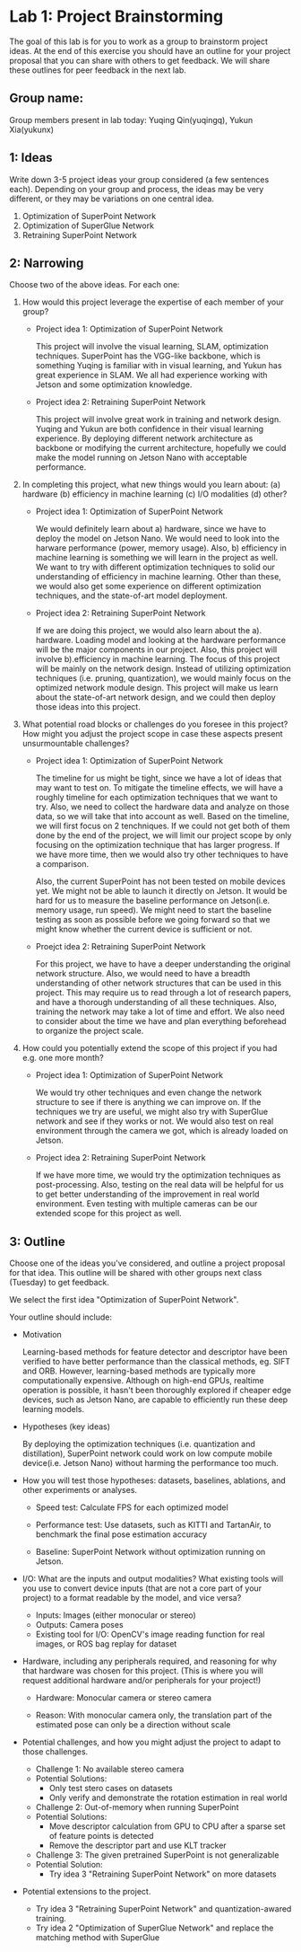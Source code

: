 Lab 1: Project Brainstorming
===
The goal of this lab is for you to work as a group to brainstorm project ideas. At the end of this exercise you should have an outline for your project proposal that you can share with others to get feedback. We will share these outlines for peer feedback in the next lab.

Group name:
---
Group members present in lab today: Yuqing Qin(yuqingq), Yukun Xia(yukunx)

1: Ideas
----
Write down 3-5 project ideas your group considered (a few sentences each). Depending on your group and process, the ideas may be very different, or they may be variations on one central idea.
 1. Optimization of SuperPoint Network
 2. Optimization of SuperGlue Network
 3. Retraining SuperPoint Network



2: Narrowing
----
Choose two of the above ideas. For each one:
1. How would this project leverage the expertise of each member of your group?

    * Project idea 1: Optimization of SuperPoint Network
        
         This project will involve the visual learning, SLAM, optimization techniques. SuperPoint has the VGG-like backbone, which is something Yuqing is familiar with in visual learning, and Yukun has great experience in SLAM. We all had experience working with Jetson and some optimization knowledge. 
    
    * Project idea 2: Retraining SuperPoint Network
       
         This project will involve great work in training and network design. Yuqing and Yukun are both confidence in their visual learning experience. By deploying different network architecture as backbone or modifying the current architecture, hopefully we could make the model running on Jetson Nano with acceptable performance. 
        

2. In completing this project, what new things would you learn about: (a) hardware (b) efficiency in machine learning (c) I/O modalities (d) other?
    
    * Project idea 1: Optimization of SuperPoint Network
        
        We would definitely learn about a) hardware, since we have to deploy the model on Jetson Nano. We would need to look into the harware performance (power, memory usage). Also, b) efficiency in machine learning is something we will learn in the project as well. We want to try with different optimization techniques to solid our understanding of efficiency in machine learning. Other than these, we would also get some experience on different optimization techniques, and the state-of-art model deployment. 
    
    * Project idea 2: Retraining SuperPoint Network
        
        If we are doing this project, we would also learn about the a). hardware. Loading model and looking at the hardware performance will be the major components in our project. Also, this project will involve b).efficiency in machine learning. The focus of this project will be mainly on the network design. Instead of utilizing optimization techniques (i.e. pruning, quantization), we would mainly focus on the optimized network module design. This project will make us learn about the state-of-art network design, and we could then deploy those ideas into this project.

3. What potential road blocks or challenges do you foresee in this project? How might you adjust the project scope in case these aspects present unsurmountable challenges?
    
    * Project idea 1: Optimization of SuperPoint Network
        
        The timeline for us might be tight, since we have a lot of ideas that may want to test on. To mitigate the timeline effects, we will have a roughly timeline for each optimization techniques that we want to try. Also, we need to collect the hardware data and analyze on those data, so we will take that into account as well. Based on the timeline, we will first focus on 2 tenchniques. If we could not get both of them done by the end of the project, we will limit our project scope by only focusing on the optimization technique that has larger progress. If we have more time, then we would also try other techniques to have a comparison. 

        Also, the current SuperPoint has not been tested on mobile devices yet. We might not be able to launch it directly on Jetson. It would be hard for us to measure the baseline performance on Jetson(i.e. memory usage, run speed). We might need to start the baseline testing as soon as possible before we going forward so that we might know whether the current device is sufficient or not.
    
    * Proejct idea 2: Retraining SuperPoint Network
        
        For this project, we have to have a deeper understanding the original network structure. Also, we would need to have a breadth understanding of other network structures that can be used in this project. This may require us to read through a lot of research papers, and have a thorough understanding of all these techniques. Also, training the network may take a lot of time and effort. We also need to consider about the time we have and plan everything beforehead to organize the project scale. 


4. How could you potentially extend the scope of this project if you had e.g. one more month?
    
    * Project idea 1: Optimization of SuperPoint Network
        
        We would try other techniques and even change the network structure to see if there is anything we can improve on. If the techniques we try are useful, we might also try with SuperGlue network and see if they works or not. We would also test on real environment through the camera we got, which is already loaded on Jetson. 

    * Project idea 2: Retraining SuperPoint Network
        
        If we have more time, we would try the optimization techniques as post-processing. Also, testing on the real data will be helpful for us to get better understanding of the improvement in real world environment. Even testing with multiple cameras can be our extended scope for this project as well. 

3: Outline
----
Choose one of the ideas you've considered, and outline a project proposal for that idea. This outline will be shared with other groups next class (Tuesday) to get feedback.

We select the first idea "Optimization of SuperPoint Network".

Your outline should include:
- Motivation

    Learning-based methods for feature detector and descriptor have been verified to have better performance than the classical methods, eg. SIFT and ORB. However, learning-based methods are typically more computationally expensive. Although on high-end GPUs, realtime operation is possible, it hasn't been thoroughly explored if cheaper edge devices, such as Jetson Nano, are capable to efficiently run these deep learning models. 

- Hypotheses (key ideas)

    By deploying the optimization techniques (i.e. quantization and distillation), SuperPoint network could work on low compute mobile device(i.e. Jetson Nano) without harming the performance too much. 

- How you will test those hypotheses: datasets, baselines, ablations, and other experiments or analyses.

    * Speed test: Calculate FPS for each optimized model
    * Performance test: Use datasets, such as KITTI and TartanAir, to benchmark the final pose estimation accuracy

    * Baseline: SuperPoint Network without optimization running on Jetson.

- I/O: What are the inputs and output modalities? What existing tools will you use to convert device inputs (that are not a core part of your project) to a format readable by the model, and vice versa?

    * Inputs: Images (either monocular or stereo)
    * Outputs: Camera poses
    * Existing tool for I/O: OpenCV's image reading function for real images, or ROS bag replay for dataset

- Hardware, including any peripherals required, and reasoning for why that hardware was chosen for this project. (This is where you will request additional hardware and/or peripherals for your project!)

    * Hardware:
        Monocular camera or stereo camera

    * Reason:
        With monocular camera only, the translation part of the estimated pose can only be a direction without scale

- Potential challenges, and how you might adjust the project to adapt to those challenges.

    - Challenge 1: No available stereo camera
    - Potential Solutions:  
        - Only test stero cases on datasets
        - Only verify and demonstrate the rotation estimation in real world
    - Challenge 2: Out-of-memory when running SuperPoint
    - Potential Solutions:
        - Move descriptor calculation from GPU to CPU after a sparse set of feature points is detected
        - Remove the descriptor part and use KLT tracker
    - Challenge 3: The given pretrained SuperPoint is not generalizable
    - Potential Solution:
        - Try idea 3 "Retraining SuperPoint Network" on more datasets

- Potential extensions to the project.

    - Try idea 3 "Retraining SuperPoint Network" and quantization-awared training.
    - Try idea 2 "Optimization of SuperGlue Network" and replace the matching method with SuperGlue
